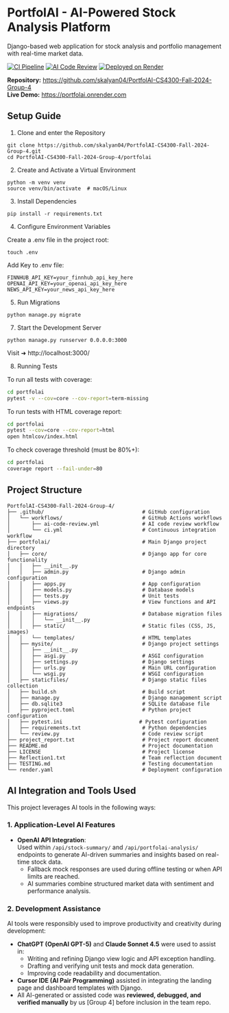 # PortfolAI - AI-Powered Stock Analysis Platform

Django-based web application for stock analysis and portfolio management with real-time market data.

[![CI Pipeline](https://github.com/skalyan04/PortfolAI-CS4300-Fall-2024-Group-4/actions/workflows/ci.yml/badge.svg)](https://github.com/skalyan04/PortfolAI-CS4300-Fall-2024-Group-4/actions/workflows/ci.yml)
[![AI Code Review](https://github.com/skalyan04/PortfolAI-CS4300-Fall-2024-Group-4/actions/workflows/ai-code-review.yml/badge.svg)](https://github.com/skalyan04/PortfolAI-CS4300-Fall-2024-Group-4/actions/workflows/ai-code-review.yml)
[![Deployed on Render](https://img.shields.io/badge/Deployed%20on-Render-46E3B7?logo=render)](https://portfolai.onrender.com)

**Repository:** https://github.com/skalyan04/PortfolAI-CS4300-Fall-2024-Group-4  
**Live Demo:** https://portfolai.onrender.com

## Setup Guide

1. Clone and enter the Repository

```
git clone https://github.com/skalyan04/PortfolAI-CS4300-Fall-2024-Group-4.git
cd PortfolAI-CS4300-Fall-2024-Group-4/portfolai
```

2. Create and Activate a Virtual Environment

```
python -m venv venv
source venv/bin/activate  # macOS/Linux
```

3. Install Dependencies

```
pip install -r requirements.txt
```

4. Configure Environment Variables

Create a .env file in the project root:

```
touch .env
```

Add Key to .env file:
```
FINNHUB_API_KEY=your_finnhub_api_key_here
OPENAI_API_KEY=your_openai_api_key_here
NEWS_API_KEY=your_news_api_key_here
```

5. Run Migrations

```
python manage.py migrate
```

7. Start the Development Server

```
python manage.py runserver 0.0.0.0:3000
```

Visit ➜ http://localhost:3000/

8. Running Tests

To run all tests with coverage:

```bash
cd portfolai
pytest -v --cov=core --cov-report=term-missing
```

To run tests with HTML coverage report:

```bash
cd portfolai
pytest --cov=core --cov-report=html
open htmlcov/index.html
```

To check coverage threshold (must be 80%+):

```bash
cd portfolai
coverage report --fail-under=80
```

## Project Structure

```
PortfolAI-CS4300-Fall-2024-Group-4/
├── .github/                                # GitHub configuration
│   └── workflows/                          # GitHub Actions workflows
│       ├── ai-code-review.yml              # AI code review workflow
│       └── ci.yml                          # Continuous integration workflow
├── portfolai/                              # Main Django project directory
│   ├── core/                               # Django app for core functionality
│   │   ├── __init__.py
│   │   ├── admin.py                        # Django admin configuration
│   │   ├── apps.py                         # App configuration
│   │   ├── models.py                       # Database models
│   │   ├── tests.py                        # Unit tests
│   │   ├── views.py                        # View functions and API endpoints
│   │   ├── migrations/                     # Database migration files
│   │   │   └── __init__.py
│   │   ├── static/                         # Static files (CSS, JS, images)
│   │   └── templates/                      # HTML templates
│   ├── mysite/                             # Django project settings
│   │   ├── __init__.py
│   │   ├── asgi.py                         # ASGI configuration
│   │   ├── settings.py                     # Django settings
│   │   ├── urls.py                         # Main URL configuration
│   │   └── wsgi.py                         # WSGI configuration
│   ├── staticfiles/                        # Django static files collection
│   ├── build.sh                            # Build script
│   ├── manage.py                           # Django management script
│   ├── db.sqlite3                          # SQLite database file
│   ├── pyproject.toml                      # Python project configuration
│   ├── pytest.ini                         # Pytest configuration
│   ├── requirements.txt                    # Python dependencies
│   └── review.py                           # Code review script
├── project_report.txt                      # Project report document
├── README.md                               # Project documentation
├── LICENSE                                 # Project license
├── Reflection1.txt                         # Team reflection document
├── TESTING.md                              # Testing documentation
└── render.yaml                             # Deployment configuration
```

## AI Integration and Tools Used

This project leverages AI tools in the following ways:

### 1. Application-Level AI Features
- **OpenAI API Integration**:  
  Used within `/api/stock-summary/` and `/api/portfolai-analysis/` endpoints to generate AI-driven summaries and insights based on real-time stock data.  
  - Fallback mock responses are used during offline testing or when API limits are reached.  
  - AI summaries combine structured market data with sentiment and performance analysis.

### 2. Development Assistance
AI tools were responsibly used to improve productivity and creativity during development:
- **ChatGPT (OpenAI GPT-5)** and **Claude Sonnet 4.5** were used to assist in:
  - Writing and refining Django view logic and API exception handling.
  - Drafting and verifying unit tests and mock data generation.
  - Improving code readability and documentation.
- **Cursor IDE (AI Pair Programming)** assisted in integrating the landing page and dashboard templates with Django.
- All AI-generated or assisted code was **reviewed, debugged, and verified manually** by us [Group 4] before inclusion in the team repo.
